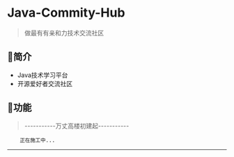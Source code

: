 # Java-Commity-Hub
> 做最有有亲和力技术交流社区
## 🎈简介
 * Java技术学习平台
 * 开源爱好者交流社区
## 🚀功能
> -----------万丈高楼初建起-----------






        正在施工中...
     
     
     
     
     
     
-----------------------------------
